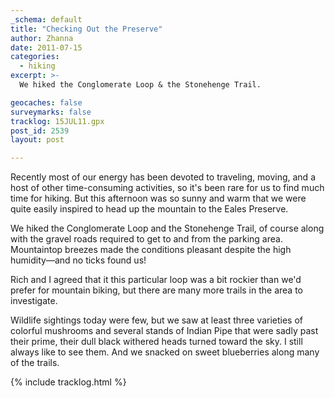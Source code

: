```yaml
---
_schema: default
title: "Checking Out the Preserve"
author: Zhanna
date: 2011-07-15
categories:
  - hiking
excerpt: >- 
  We hiked the Conglomerate Loop & the Stonehenge Trail.

geocaches: false
surveymarks: false
tracklog: 15JUL11.gpx
post_id: 2539
layout: post

---
```


Recently most of our energy has been devoted to traveling, moving, and a host of other time-consuming activities, so it's been rare for us to find much time for hiking.  But this afternoon was so sunny and warm that we were quite easily inspired to head up the mountain to the Eales Preserve.  

We hiked the Conglomerate Loop and the Stonehenge Trail, of course along with the gravel roads required to get to and from the parking area.  Mountaintop breezes made the conditions pleasant despite the high humidity—and no ticks found us!  

Rich and I agreed that it this particular loop was a bit rockier than we'd prefer for mountain biking, but there are many more trails in the area to investigate.  

Wildlife sightings today were few, but we saw at least three varieties of colorful mushrooms and several stands of Indian Pipe that were sadly past their prime, their dull black withered heads turned toward the sky.  I still always like to see them.  And we snacked on sweet blueberries along many of the trails.

{% include tracklog.html %}